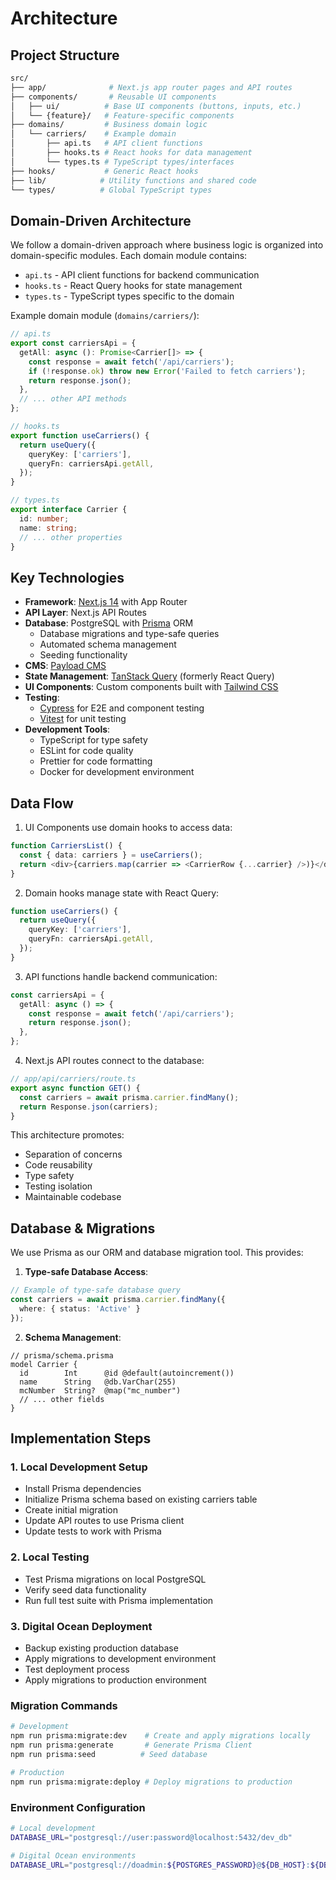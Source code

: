 # Architecture

## Project Structure
```bash
src/
├── app/              # Next.js app router pages and API routes
├── components/       # Reusable UI components
│   ├── ui/          # Base UI components (buttons, inputs, etc.)
│   └── {feature}/   # Feature-specific components
├── domains/         # Business domain logic
│   └── carriers/    # Example domain
│       ├── api.ts   # API client functions
│       ├── hooks.ts # React hooks for data management
│       └── types.ts # TypeScript types/interfaces
├── hooks/           # Generic React hooks
├── lib/            # Utility functions and shared code
└── types/          # Global TypeScript types
```

## Domain-Driven Architecture

We follow a domain-driven approach where business logic is organized into domain-specific modules. Each domain module contains:

- `api.ts` - API client functions for backend communication
- `hooks.ts` - React Query hooks for state management
- `types.ts` - TypeScript types specific to the domain

Example domain module (`domains/carriers/`):
```typescript
// api.ts
export const carriersApi = {
  getAll: async (): Promise<Carrier[]> => {
    const response = await fetch('/api/carriers');
    if (!response.ok) throw new Error('Failed to fetch carriers');
    return response.json();
  },
  // ... other API methods
};

// hooks.ts
export function useCarriers() {
  return useQuery({
    queryKey: ['carriers'],
    queryFn: carriersApi.getAll,
  });
}

// types.ts
export interface Carrier {
  id: number;
  name: string;
  // ... other properties
}
```

## Key Technologies

- **Framework**: [Next.js 14](https://nextjs.org/) with App Router
- **API Layer**: Next.js API Routes
- **Database**: PostgreSQL with [Prisma](https://www.prisma.io/) ORM
  - Database migrations and type-safe queries
  - Automated schema management
  - Seeding functionality
- **CMS**: [Payload CMS](https://payloadcms.com/)
- **State Management**: [TanStack Query](https://tanstack.com/query) (formerly React Query)
- **UI Components**: Custom components built with [Tailwind CSS](https://tailwindcss.com/)
- **Testing**: 
  - [Cypress](https://www.cypress.io/) for E2E and component testing
  - [Vitest](https://vitest.dev/) for unit testing
- **Development Tools**:
  - TypeScript for type safety
  - ESLint for code quality
  - Prettier for code formatting
  - Docker for development environment

## Data Flow

1. UI Components use domain hooks to access data:
```typescript
function CarriersList() {
  const { data: carriers } = useCarriers();
  return <div>{carriers.map(carrier => <CarrierRow {...carrier} />)}</div>;
}
```

2. Domain hooks manage state with React Query:
```typescript
function useCarriers() {
  return useQuery({
    queryKey: ['carriers'],
    queryFn: carriersApi.getAll,
  });
}
```

3. API functions handle backend communication:
```typescript
const carriersApi = {
  getAll: async () => {
    const response = await fetch('/api/carriers');
    return response.json();
  },
};
```

4. Next.js API routes connect to the database:
```typescript
// app/api/carriers/route.ts
export async function GET() {
  const carriers = await prisma.carrier.findMany();
  return Response.json(carriers);
}
```

This architecture promotes:
- Separation of concerns
- Code reusability
- Type safety
- Testing isolation
- Maintainable codebase

## Database & Migrations

We use Prisma as our ORM and database migration tool. This provides:

1. **Type-safe Database Access**:
```typescript
// Example of type-safe database query
const carriers = await prisma.carrier.findMany({
  where: { status: 'Active' }
});
```

2. **Schema Management**:
```prisma
// prisma/schema.prisma
model Carrier {
  id        Int      @id @default(autoincrement())
  name      String   @db.VarChar(255)
  mcNumber  String?  @map("mc_number")
  // ... other fields
}
```

## Implementation Steps

### 1. Local Development Setup
- Install Prisma dependencies
- Initialize Prisma schema based on existing carriers table
- Create initial migration
- Update API routes to use Prisma client
- Update tests to work with Prisma

### 2. Local Testing
- Test Prisma migrations on local PostgreSQL
- Verify seed data functionality
- Run full test suite with Prisma implementation

### 3. Digital Ocean Deployment
- Backup existing production database
- Apply migrations to development environment
- Test deployment process
- Apply migrations to production environment

### Migration Commands

```bash
# Development
npm run prisma:migrate:dev    # Create and apply migrations locally
npm run prisma:generate       # Generate Prisma Client
npm run prisma:seed          # Seed database

# Production
npm run prisma:migrate:deploy # Deploy migrations to production
```

### Environment Configuration
```bash
# Local development
DATABASE_URL="postgresql://user:password@localhost:5432/dev_db"

# Digital Ocean environments
DATABASE_URL="postgresql://doadmin:${POSTGRES_PASSWORD}@${DB_HOST}:${DB_PORT}/defaultdb?sslmode=require"
```
